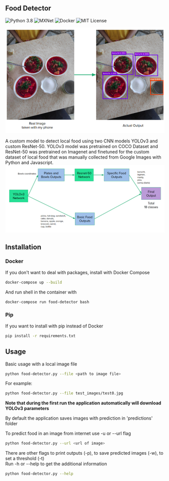 ## Food Detector
![Python 3.8](https://img.shields.io/badge/python-v3.8-blue?style=flat)
![MXNet](https://img.shields.io/badge/mxnet-v1.6-blue?style=flat)
![Docker](https://img.shields.io/badge/docker-v19.03-blue?style=flat)
![MIT License](https://img.shields.io/github/license/turdubars/food-detector?style=flat&color=green)

![Food Detector Demo](readme/demo.png)


A custom model to detect local food using two CNN models YOLOv3 and custom ResNet-50.
YOLOv3 model was pretrained on COCO Dataset and ResNet-50 was pretrained on Imagenet and finetuned for the custom dataset of local food that was manually collected from Google Images with Python and Javascript.
![Model structure](readme/structure.png)
## Installation
### Docker
If you don't want to deal with packages, install with Docker Compose
```bash
docker-compose up --build
```
And run shell in the container with
```bash
docker-compose run food-detector bash
```

### Pip
If you want to install with pip instead of Docker
```bash
pip install -r requirements.txt
```

## Usage

Basic usage with a local image file
```bash
python food-detector.py --file <path to image file>
```
For example:
```bash
python food-detector.py --file test_images/test0.jpg
```
**Note that during the first run the application automatically will download YOLOv3 parameters**

By default the application saves images with prediction in 'predictions' folder

To predict food in an image from internet use -u or --url flag
```bash
python food-detector.py --url <url of image>
```
There are other flags to print outputs (-p), to save predicted images (-w), to set a threshold (-t)\
Run -h or --help to get the additional information
```bash
python food-detector.py --help
```

